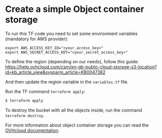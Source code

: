 # Create a simple Object container storage

To run this TF code you need to set some environment variables (mandatory for AWS provider):

```
export AWS_ACCESS_KEY_ID="<your_access_key>"
export AWS_SECRET_ACCESS_KEY="<your_secret_access_key>"
```

To define the region (depending on our needs), follow this guide:
https://help.ovhcloud.com/csm/en-gb-public-cloud-storage-s3-location?id=kb_article_view&sysparm_article=KB0047382

And then update the region variable in the `variables.tf` file.

Run the TF command `terraform apply`:
```bash
$ terraform apply
```

To destroy the bucket with all the objects inside, run the command `terraform destroy`.

For more information about object container storage you can read the [OVHcloud documentation](https://help.ovhcloud.com/csm/en-ie-documentation-storage-object-storage?id=kb_browse_cat&kb_id=38e74da5a884a950f07829d7d5c75217&kb_category=b29021c8e5a5edd0f078850a25104df8&spa=1).